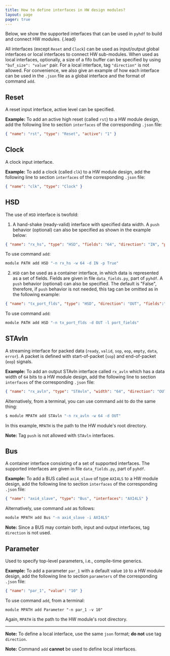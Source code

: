 ```yaml
---
title: How to define interfaces in HW design modules?
layout: page
pager: true
---
```


Below, we show the supported interfaces that can be used in `pyhdf` to build and connect HW modules.
{.lead}

All interfaces (except `Reset` and `Clock`) can be used as input/output global interfaces or local interfaces to
connect HW sub-modules. When used as local interfaces, optionally, a size of a fifo buffer can be specified
by using `"buf_size": "value"` pair. For a local interface, tag `"direction"` is not allowed.
For convenience, we also give an example of how each interface can be used in the `.json` file as a
global interface and the format of command `add`.

Reset
-----
A reset input interface, active level can be specified.

__Example:__ To add an active high reset (called `rst`) to a HW module design, add the following line to section `interfaces` of the corresponding `.json` file:

```.json
{ "name": "rst", "type": "Reset", "active": "1" }
```

Clock
-----
A clock input interface.

__Example:__ To add a clock (called `clk`) to a HW module design, add the following line to section `interfaces` of the corresponding `.json` file:

```.json
{ "name": "clk", "type": "Clock" }
```

HSD
---
The use of `HSD` interface is twofold:

1) A hand-shake (ready-valid) interface with specified data width. A `push` behavior (optional) can also be specified as shown in the example below:

```.json
{ "name": "rx_hs", "type": "HSD", "fields": "64", "direction": "IN", "push": "True" }
```

To use command `add`:
```.bash
module PATH add HSD "-n rx_hs -w 64 -d IN -p True"
```

2) `HSD` can be used as a container interface, in which data is represented as a set of fields. Fields are given in file `data_fields.py`, part of `pyhdf`.
A `push` behavior (optional) can also be specified. The default is "False", therefore, if `push` behavior is not needed, this tag can be omitted as in the following example:

```.json
{ "name": "tx_port_flds", "type": "HSD", "direction": "OUT", "fields":"port_fields" }
```
To use command `add`:
```.bash
module PATH add HSD "-n tx_port_flds -d OUT -l port_fields"
```

STAvln
------
A streaming interface for packed data (`ready`, `valid`, `sop`, `eop`, `empty`, `data`, `error`).
A packet is defined with start-of-packet (`sop`) and end-of-packet (`eop`) signals.

__Example:__ To add an output STAvln interface called `rx_avln` which has a data width of `64` bits to a HW module design, add the following line to section `interfaces` of the corresponding `.json` file:

```.json
{ "name": "rx_avln", "type": "STAvln", "width": "64", "direction": "OUT" }
```
Alternatively, from a terminal, you can use command `add` to do the same thing:

```.bash
$ module MPATH add STAvln "-n rx_avln -w 64 -d OUT"
```
In this example, `MPATH` is the path to the HW module's root directory.

__Note:__ Tag `push` is not allowed with `STAvln` interfaces.

Bus
---
A container interface consisting of a set of supported interfaces.
The supported interfaces are given in file `data_fields.py`, part of `pyhdf`.

__Example:__ To add a BUS called `axi4_slave` of type `AXI4LS` to a HW module design, add the following line to section `interfaces` of the corresponding `.json` file:

```.json
{ "name": "axi4_slave", "type": "Bus", "interfaces": "AXI4LS" }
```
Alternatively, use command `add` as follows:

```.bash
module MPATH add Bus "-n axi4_slave -i AXI4LS"
```
__Note:__ Since a BUS may contain both, input and output interfaces, tag `direction` is not used.

Parameter
---------
Used to specify top-level parameters, i.e., compile-time generics.

__Example:__ To add a parameter `par_1` with a default value `10` to a HW module design, add the following line to section `parameters` of the corresponding `.json` file:

```.json
{ "name": "par_1", "value": "10" }
```

To use command `add`, from a terminal:
```
module MPATH add Parameter "-n par_1 -v 10"
```

Again, `MPATH` is the path to the HW module's root directory.

<!-- Use "module help myframework.[interface]" for more information about an interface. -->
* * *
__Note:__ To define a local interface, use the same `json` format; __do not__ use tag `direction`.

__Note:__ Command `add` __cannot__ be used to define local interfaces.